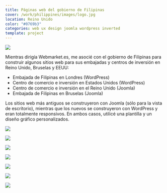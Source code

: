 ```yaml
---
title: Páginas web del gobierno de Filipinas
cover: /work/philippines/images/logo.jpg
location: Reino Unido
color: "#0769b3"
categories: web ux design joomla wordpress inverted
template: project
---
```


![](/work/philippines/images/1.png)

Mientras dirigía Webmarket.es, me asocié con el gobierno de Filipinas para construir algunos sitios web para sus embajadas y centros de inversión en Reino Unido, Bruselas y EEUU:

* Embajada de Filipinas en Londres (WordPress)
* Centro de comercio e inversión en Estados Unidos (WordPress)
* Centro de comercio e inversión en el Reino Unido (Joomla)
* Embajada de Filipinas en Bruselas (Joomla)

Los sitios web más antiguos se construyeron con Joomla (sólo para la vista de escritorio), mientras que los nuevos se construyeron con WordPress y eran totalmente responsivos. En ambos casos, utilicé una plantilla y un diseño gráfico personalizados.

![](/work/philippines/images/2.jpg)

![](/work/philippines/images/3.jpg)

![](/work/philippines/images/4.jpg)

![](/work/philippines/images/5.jpg)

![](/work/philippines/images/6.jpg)

![](/work/philippines/images/7.jpg)

![](/work/philippines/images/8.jpg)